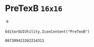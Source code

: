 # PreTexB `16x16`
<img src="/img/PreTexB.png" width=16 height=16>

``` CSharp
EditorGUIUtility.IconContent("PreTexB")
```
```
867309423262214311
```
